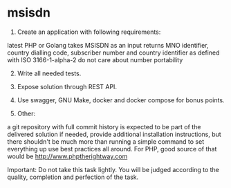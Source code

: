 # msisdn
1. Create an application with following requirements:

latest PHP or Golang
takes MSISDN as an input
returns MNO identifier, country dialling code, subscriber number and country identifier as defined with ISO 3166-1-alpha-2
do not care about number portability

2. Write all needed tests.

3. Expose solution through REST API.

4. Use swagger, GNU Make, docker and docker compose for bonus points.

5. Other:

a git repository with full commit history is expected to be part of the delivered solution
if needed, provide additional installation instructions, but there shouldn't be much more than running a simple command to set everything up
use best practices all around. For PHP, good source of that would be http://www.phptherightway.com

Important: Do not take this task lightly. You will be judged according to the quality, completion and perfection of the task.
